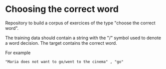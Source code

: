 # Choosing the correct word

Repository to build a corpus of exercices of the type "choose the correct word".

The training data should contain a string with the "/" symbol used to denote a word decision.
The target contains the correct word.

For example

```
"Maria does not want to go/went to the cinema" , "go"
```
